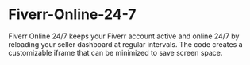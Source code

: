 # Fiverr-Online-24-7
Fiverr Online 24/7 keeps your Fiverr account active and online 24/7 by reloading your seller dashboard at regular intervals. The code creates a customizable iframe that can be minimized to save screen space.
